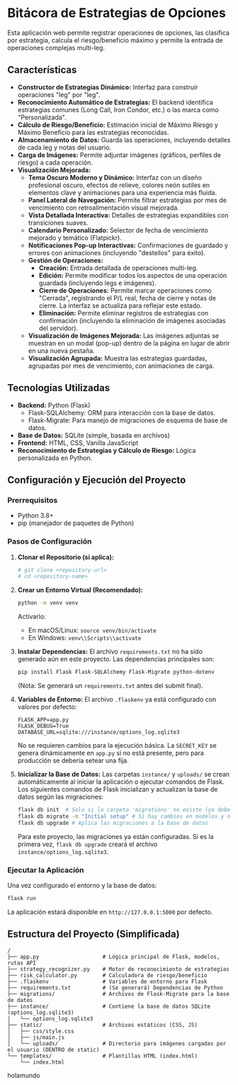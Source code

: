 # Bitácora de Estrategias de Opciones

Esta aplicación web permite registrar operaciones de opciones, las clasifica por estrategia, calcula el riesgo/beneficio máximo y permite la entrada de operaciones complejas multi-leg.

## Características

- **Constructor de Estrategias Dinámico:** Interfaz para construir operaciones "leg" por "leg".
- **Reconocimiento Automático de Estrategias:** El backend identifica estrategias comunes (Long Call, Iron Condor, etc.) o las marca como "Personalizada".
- **Cálculo de Riesgo/Beneficio:** Estimación inicial de Máximo Riesgo y Máximo Beneficio para las estrategias reconocidas.
- **Almacenamiento de Datos:** Guarda las operaciones, incluyendo detalles de cada leg y notas del usuario.
- **Carga de Imágenes:** Permite adjuntar imágenes (gráficos, perfiles de riesgo) a cada operación.
- **Visualización Mejorada:**
    - **Tema Oscuro Moderno y Dinámico:** Interfaz con un diseño profesional oscuro, efectos de relieve, colores neón sutiles en elementos clave y animaciones para una experiencia más fluida.
    - **Panel Lateral de Navegación:** Permite filtrar estrategias por mes de vencimiento con retroalimentación visual mejorada.
    - **Vista Detallada Interactiva:** Detalles de estrategias expandibles con transiciones suaves.
    - **Calendario Personalizado:** Selector de fecha de vencimiento mejorado y temático (Flatpickr).
    - **Notificaciones Pop-up Interactivas:** Confirmaciones de guardado y errores con animaciones (incluyendo "destellos" para éxito).
    - **Gestión de Operaciones:**
        - **Creación:** Entrada detallada de operaciones multi-leg.
        - **Edición:** Permite modificar todos los aspectos de una operación guardada (incluyendo legs e imágenes).
        - **Cierre de Operaciones:** Permite marcar operaciones como "Cerrada", registrando el P/L real, fecha de cierre y notas de cierre. La interfaz se actualiza para reflejar este estado.
        - **Eliminación:** Permite eliminar registros de estrategias con confirmación (incluyendo la eliminación de imágenes asociadas del servidor).
    - **Visualización de Imágenes Mejorada:** Las imágenes adjuntas se muestran en un modal (pop-up) dentro de la página en lugar de abrir en una nueva pestaña.
    - **Visualización Agrupada:** Muestra las estrategias guardadas, agrupadas por mes de vencimiento, con animaciones de carga.


## Tecnologías Utilizadas

- **Backend:** Python (Flask)
  - Flask-SQLAlchemy: ORM para interacción con la base de datos.
  - Flask-Migrate: Para manejo de migraciones de esquema de base de datos.
- **Base de Datos:** SQLite (simple, basada en archivos)
- **Frontend:** HTML, CSS, Vanilla JavaScript
- **Reconocimiento de Estrategias y Cálculo de Riesgo:** Lógica personalizada en Python.

## Configuración y Ejecución del Proyecto

### Prerrequisitos

- Python 3.8+
- pip (manejador de paquetes de Python)

### Pasos de Configuración

1.  **Clonar el Repositorio (si aplica):**
    ```bash
    # git clone <repository-url>
    # cd <repository-name>
    ```

2.  **Crear un Entorno Virtual (Recomendado):**
    ```bash
    python -m venv venv
    ```
    Activarlo:
    - En macOS/Linux: `source venv/bin/activate`
    - En Windows: `venv\\Scripts\\activate`

3.  **Instalar Dependencias:**
    El archivo `requirements.txt` no ha sido generado aún en este proyecto. Las dependencias principales son:
    ```bash
    pip install Flask Flask-SQLAlchemy Flask-Migrate python-dotenv
    ```
    (Nota: Se generará un `requirements.txt` antes del submit final).

4.  **Variables de Entorno:**
    El archivo `.flaskenv` ya está configurado con valores por defecto:
    ```
    FLASK_APP=app.py
    FLASK_DEBUG=True
    DATABASE_URL=sqlite:///instance/options_log.sqlite3
    ```
    No se requieren cambios para la ejecución básica. La `SECRET_KEY` se genera dinámicamente en `app.py` si no está presente, pero para producción se debería setear una fija.

5.  **Inicializar la Base de Datos:**
    Las carpetas `instance/` y `uploads/` se crean automáticamente al iniciar la aplicación o ejecutar comandos de Flask.
    Los siguientes comandos de Flask inicializan y actualizan la base de datos según las migraciones:
    ```bash
    flask db init  # Solo si la carpeta 'migrations' no existe (ya debería existir)
    flask db migrate -m "Initial setup" # Si hay cambios en modelos y no hay script de migración
    flask db upgrade # Aplica las migraciones a la base de datos
    ```
    Para este proyecto, las migraciones ya están configuradas. Si es la primera vez, `flask db upgrade` creará el archivo `instance/options_log.sqlite3`.

### Ejecutar la Aplicación

Una vez configurado el entorno y la base de datos:
```bash
flask run
```
La aplicación estará disponible en `http://127.0.0.1:5000` por defecto.

## Estructura del Proyecto (Simplificada)

```
/
├── app.py                    # Lógica principal de Flask, modelos, rutas API
├── strategy_recognizer.py    # Motor de reconocimiento de estrategias
├── risk_calculator.py        # Calculadora de riesgo/beneficio
├── .flaskenv                 # Variables de entorno para Flask
├── requirements.txt          # (Se generará) Dependencias de Python
├── migrations/               # Archivos de Flask-Migrate para la base de datos
├── instance/                 # Contiene la base de datos SQLite (options_log.sqlite3)
│   └── options_log.sqlite3
├── static/                   # Archivos estáticos (CSS, JS)
│   ├── css/style.css
│   ├── js/main.js
│   └── uploads/              # Directorio para imágenes cargadas por el usuario (DENTRO de static)
└── templates/                # Plantillas HTML (index.html)
    └── index.html
```

holamundo